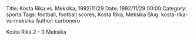 Title: Kosta Rika vs. Meksika, 1992/11/29
Date: 1992/11/29 00:00
Category: sports
Tags: football, football scores, Kosta Rika, Meksika
Slug: kosta-rika-vs-meksika
Author: carbonero


Kosta Rika 2 - 0 Meksika
